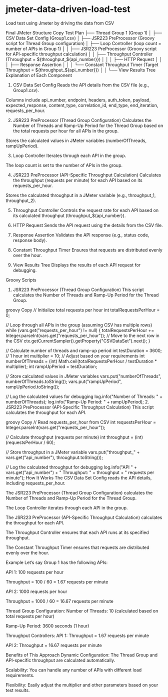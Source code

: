# jmeter-data-driven-load-test
Load test using Jmeter by driving the data from CSV


Final JMeter Structure
Copy
Test Plan
  ├── Thread Group 1 (Group 1)
  │     ├── CSV Data Set Config (Group1.csv)
  │     ├── JSR223 PreProcessor (Groovy script for Thread Group configuration)
  │     ├── Loop Controller (loop count = number of APIs in Group 1)
  │     │     ├── JSR223 PreProcessor (Groovy script for API-specific throughput calculation)
  │     │     ├── Throughput Controller (Throughput = ${throughput_${api_number}})
  │     │     │     ├── HTTP Request
  │     │     │     ├── Response Assertion
  │     │     │     └── Constant Throughput Timer (Target Throughput = ${throughput_${api_number}})
  │     │     └── View Results Tree
Explanation of Each Component
1. CSV Data Set Config
Reads the API details from the CSV file (e.g., Group1.csv).

Columns include api_number, endpoint, headers, auth_token, payload, expected_response, content_type, correlation_id, end_type, end_iteration, requests_per_hour.

2. JSR223 PreProcessor (Thread Group Configuration)
Calculates the Number of Threads and Ramp-Up Period for the Thread Group based on the total requests per hour for all APIs in the group.

Stores the calculated values in JMeter variables (numberOfThreads, rampUpPeriod).

3. Loop Controller
Iterates through each API in the group.

The loop count is set to the number of APIs in the group.

4. JSR223 PreProcessor (API-Specific Throughput Calculation)
Calculates the throughput (requests per minute) for each API based on its requests_per_hour.

Stores the calculated throughput in a JMeter variable (e.g., throughput_1, throughput_2).

5. Throughput Controller
Controls the request rate for each API based on its calculated throughput (throughput_${api_number}).

6. HTTP Request
Sends the API request using the details from the CSV file.

7. Response Assertion
Validates the API response (e.g., status code, response body).

8. Constant Throughput Timer
Ensures that requests are distributed evenly over the hour.

9. View Results Tree
Displays the results of each API request for debugging.

Groovy Scripts
1. JSR223 PreProcessor (Thread Group Configuration)
This script calculates the Number of Threads and Ramp-Up Period for the Thread Group.

groovy
Copy
// Initialize total requests per hour
int totalRequestsPerHour = 0;

// Loop through all APIs in the group (assuming CSV has multiple rows)
while (vars.get("requests_per_hour") != null) {
    totalRequestsPerHour += Integer.parseInt(vars.get("requests_per_hour"));
    // Move to the next row in the CSV
    ctx.getCurrentSampler().getProperty("CSVDataSet").next();
}

// Calculate number of threads and ramp-up period
int testDuration = 3600; // 1 hour
int multiplier = 10; // Adjust based on your requirements
int numberOfThreads = (int) Math.ceil(totalRequestsPerHour / testDuration * multiplier);
int rampUpPeriod = testDuration;

// Store calculated values in JMeter variables
vars.put("numberOfThreads", numberOfThreads.toString());
vars.put("rampUpPeriod", rampUpPeriod.toString());

// Log the calculated values for debugging
log.info("Number of Threads: " + numberOfThreads);
log.info("Ramp-Up Period: " + rampUpPeriod);
2. JSR223 PreProcessor (API-Specific Throughput Calculation)
This script calculates the throughput for each API.

groovy
Copy
// Read requests_per_hour from CSV
int requestsPerHour = Integer.parseInt(vars.get("requests_per_hour"));

// Calculate throughput (requests per minute)
int throughput = (int) (requestsPerHour / 60);

// Store throughput in a JMeter variable
vars.put("throughput_" + vars.get("api_number"), throughput.toString());

// Log the calculated throughput for debugging
log.info("API " + vars.get("api_number") + " Throughput: " + throughput + " requests per minute");
How It Works
The CSV Data Set Config reads the API details, including requests_per_hour.

The JSR223 PreProcessor (Thread Group Configuration) calculates the Number of Threads and Ramp-Up Period for the Thread Group.

The Loop Controller iterates through each API in the group.

The JSR223 PreProcessor (API-Specific Throughput Calculation) calculates the throughput for each API.

The Throughput Controller ensures that each API runs at its specified throughput.

The Constant Throughput Timer ensures that requests are distributed evenly over the hour.

Example
Let’s say Group 1 has the following APIs:

API 1: 100 requests per hour

Throughput = 100 / 60 = 1.67 requests per minute

API 2: 1000 requests per hour

Throughput = 1000 / 60 = 16.67 requests per minute

Thread Group Configuration:
Number of Threads: 10 (calculated based on total requests per hour)

Ramp-Up Period: 3600 seconds (1 hour)

Throughput Controllers:
API 1: Throughput = 1.67 requests per minute

API 2: Throughput = 16.67 requests per minute

Benefits of This Approach
Dynamic Configuration: The Thread Group and API-specific throughput are calculated automatically.

Scalability: You can handle any number of APIs with different load requirements.

Flexibility: Easily adjust the multiplier and other parameters based on your test results.

